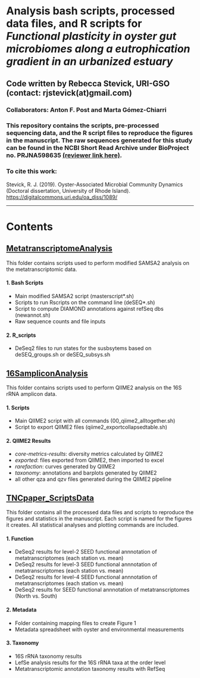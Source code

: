 # Analysis bash scripts, processed data files, and R scripts for *Functional plasticity in oyster gut microbiomes along a eutrophication gradient in an urbanized estuary*
## Code written by Rebecca Stevick, URI-GSO (contact: rjstevick(at)gmail.com)
### Collaborators: Anton F. Post and Marta Gómez-Chiarri

### This repository contains the scripts, pre-processed sequencing data, and the R script files to reproduce the figures in the manuscript. The raw sequences generated for this study can be found in the NCBI Short Read Archive under BioProject no. PRJNA598635 [(reviewer link here)](https://dataview.ncbi.nlm.nih.gov/object/PRJNA598635?reviewer=5g8ftj52399ut5ujmj7v7t0hh8).

### To cite this work: 
Stevick, R. J. (2019). Oyster-Associated Microbial Community Dynamics (Doctoral dissertation, University of Rhode Island). https://digitalcommons.uri.edu/oa_diss/1089/

----------------------------------------------------------------------------------------

# Contents
## [MetatranscriptomeAnalysis](https://github.com/rjstevick/NBayTNCoystersAnalysis/tree/master/MetatranscriptomeAnalysis)
This folder contains scripts used to perform modified SAMSA2 analysis on the metatranscriptomic data.
#### 1. Bash Scripts
- Main modified SAMSA2 script (masterscript*.sh)
- Scripts to run Rscripts on the command line (deSEQ*.sh)
- Script to compute DIAMOND annotations against refSeq dbs (newannot.sh)
- Raw sequence counts and file inputs
#### 2. R_scripts
- DeSeq2 files to run states for the susbsytems based on deSEQ_groups.sh or deSEQ_subsys.sh


## [16SampliconAnalysis](https://github.com/rjstevick/NBayTNCoystersAnalysis/tree/master/16SampliconAnalysis)
This folder contains scripts used to perform QIIME2 analysis on the 16S rRNA amplicon data.
#### 1. Scripts
- Main QIIME2 script with all commands (00_qiime2_alltogether.sh)
- Script to export QIIME2 files (qiime2_exportcollapsedtable.sh)
#### 2. QIIME2 Results
- *core-metrics-results*: diversity metrics calculated by QIIME2
- *exported*: files exported from QIIME2, then imported to excel
- *rarefaction*: curves generated by QIIME2
- *taxonomy*: annotations and barplots generated by QIIME2
- all other qza and qzv files generated during the QIIME2 pipeline


## [TNCpaper_ScriptsData](https://github.com/rjstevick/NBayTNCoystersAnalysis/tree/master/TNCpaper_ScriptsData)
This folder contains all the processed data files and scripts to reproduce the figures and statistics in the manuscript. Each script is named for the figures it creates. All statistical analyses and plotting commands are included. 
#### 1. Function
- DeSeq2 results for level-2 SEED functional annnotation of metatranscriptomes (each station vs. mean)
- DeSeq2 results for level-3 SEED functional annnotation of metatranscriptomes (each station vs. mean)
- DeSeq2 results for level-4 SEED functional annnotation of metatranscriptomes (each station vs. mean)
- DeSeq2 results for SEED functional annnotation of metatranscriptomes (North vs. South)
#### 2. Metadata
- Folder containing mapping files to create Figure 1
- Metadata spreadsheet with oyster and environmental measurements
#### 3. Taxonomy
- 16S rRNA taxonomy results
- LefSe analysis results for the 16S rRNA taxa at the order level
- Metatranscriptomic annotation taxonomy results with RefSeq


